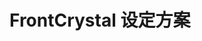 <!--
title: FrontCrystal 设定方案
date: 2017-11-19 17:12
-->
# FrontCrystal 设定方案

<!--stackedit_data:
eyJoaXN0b3J5IjpbMTUzODUyMDQ5NF19
-->